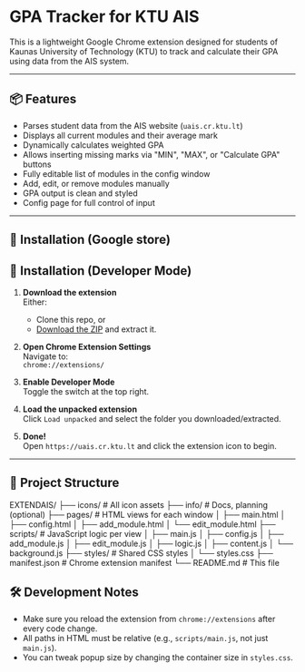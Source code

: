 # GPA Tracker for KTU AIS

This is a lightweight Google Chrome extension designed for students of Kaunas University of Technology (KTU) to track and calculate their GPA using data from the AIS system.

---

## 📦 Features

- Parses student data from the AIS website (`uais.cr.ktu.lt`)
- Displays all current modules and their average mark
- Dynamically calculates weighted GPA
- Allows inserting missing marks via "MIN", "MAX", or "Calculate GPA" buttons
- Fully editable list of modules in the config window
- Add, edit, or remove modules manually
- GPA output is clean and styled
- Config page for full control of input

---

## 🚀 Installation (Google store)



## 🚀 Installation (Developer Mode)

1. **Download the extension**  
   Either:
   - Clone this repo, or  
   - [Download the ZIP](https://github.com/JozefPro/ExtendAIS/releases/download/v1/gpa-tracker-extension.zip) and extract it.

2. **Open Chrome Extension Settings**  
   Navigate to:  
   `chrome://extensions/`

3. **Enable Developer Mode**  
   Toggle the switch at the top right.

4. **Load the unpacked extension**  
   Click `Load unpacked` and select the folder you downloaded/extracted.

5. **Done!**  
   Open `https://uais.cr.ktu.lt` and click the extension icon to begin.

---

## 📁 Project Structure
EXTENDAIS/
├── icons/               # All icon assets
├── info/                # Docs, planning (optional)
├── pages/               # HTML views for each window
│   ├── main.html
│   ├── config.html
│   ├── add_module.html
│   └── edit_module.html
├── scripts/             # JavaScript logic per view
│   ├── main.js
│   ├── config.js
│   ├── add_module.js
│   ├── edit_module.js
│   ├── logic.js
│   ├── content.js
│   └── background.js
├── styles/              # Shared CSS styles
│   └── styles.css
├── manifest.json        # Chrome extension manifest
└── README.md            # This file

## 🛠 Development Notes

- Make sure you reload the extension from `chrome://extensions` after every code change.
- All paths in HTML must be relative (e.g., `scripts/main.js`, not just `main.js`).
- You can tweak popup size by changing the container size in `styles.css`.


